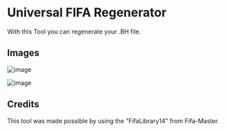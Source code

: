 # Universal FIFA Regenerator
With this Tool you can regenerate your .BH file.

## Images

![image](https://user-images.githubusercontent.com/39195287/213335720-2d35ed31-bdb8-425b-8da5-ae4f55b5b9b5.png)

![image](https://user-images.githubusercontent.com/39195287/213335669-238dbeb1-7953-433b-92ac-10e67fc03673.png)

## Credits
This tool was made possible by using the "FifaLibrary14" from Fifa-Master.
